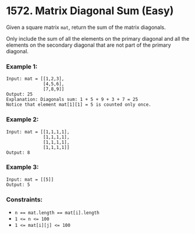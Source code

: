 # 1572. Matrix Diagonal Sum (Easy)

Given a square matrix `mat`, return the sum of the matrix diagonals.

Only include the sum of all the elements on the primary diagonal and all the elements on the secondary diagonal that are not part of the primary diagonal.

### Example 1:

```
Input: mat = [[1,2,3],
              [4,5,6],
              [7,8,9]]
Output: 25
Explanation: Diagonals sum: 1 + 5 + 9 + 3 + 7 = 25
Notice that element mat[1][1] = 5 is counted only once.
```

### Example 2:

```
Input: mat = [[1,1,1,1],
              [1,1,1,1],
              [1,1,1,1],
              [1,1,1,1]]
Output: 8
```

### Example 3:

```
Input: mat = [[5]]
Output: 5
```

### Constraints:

- `n == mat.length == mat[i].length`
- `1 <= n <= 100`
- `1 <= mat[i][j] <= 100`
